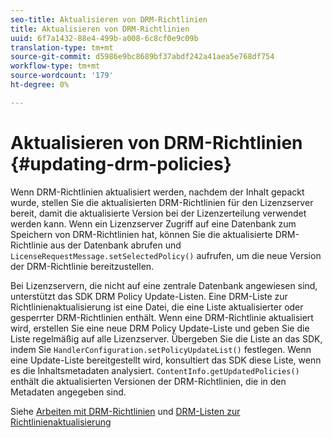 ```yaml
---
seo-title: Aktualisieren von DRM-Richtlinien
title: Aktualisieren von DRM-Richtlinien
uuid: 6f7a1432-88e4-499b-a008-6c8cf0e9c09b
translation-type: tm+mt
source-git-commit: d5986e9bc8689bf37abdf242a41aea5e768df754
workflow-type: tm+mt
source-wordcount: '179'
ht-degree: 0%

---
```



# Aktualisieren von DRM-Richtlinien {#updating-drm-policies}

Wenn DRM-Richtlinien aktualisiert werden, nachdem der Inhalt gepackt wurde, stellen Sie die aktualisierten DRM-Richtlinien für den Lizenzserver bereit, damit die aktualisierte Version bei der Lizenzerteilung verwendet werden kann. Wenn ein Lizenzserver Zugriff auf eine Datenbank zum Speichern von DRM-Richtlinien hat, können Sie die aktualisierte DRM-Richtlinie aus der Datenbank abrufen und `LicenseRequestMessage.setSelectedPolicy()` aufrufen, um die neue Version der DRM-Richtlinie bereitzustellen.

Bei Lizenzservern, die nicht auf eine zentrale Datenbank angewiesen sind, unterstützt das SDK DRM Policy Update-Listen. Eine DRM-Liste zur Richtlinienaktualisierung ist eine Datei, die eine Liste aktualisierter oder gesperrter DRM-Richtlinien enthält. Wenn eine DRM-Richtlinie aktualisiert wird, erstellen Sie eine neue DRM Policy Update-Liste und geben Sie die Liste regelmäßig auf alle Lizenzserver. Übergeben Sie die Liste an das SDK, indem Sie `HandlerConfiguration.setPolicyUpdateList()` festlegen. Wenn eine Update-Liste bereitgestellt wird, konsultiert das SDK diese Liste, wenn es die Inhaltsmetadaten analysiert. `ContentInfo.getUpdatedPolicies()` enthält die aktualisierten Versionen der DRM-Richtlinien, die in den Metadaten angegeben sind.

Siehe [Arbeiten mit DRM-Richtlinien](../../../protecting-content/working-policies-overview/working-with-policies.md) und [DRM-Listen zur Richtlinienaktualisierung](../../../protecting-content/working-policies-overview/policy-update-lists/working-with-policy-update-lists.md)